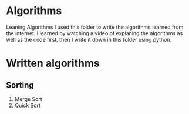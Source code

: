 # Algorithms
Leaning Algorithms
I used this folder to write the algorithms learned from the internet. I learned by watching a video of explaning the algorithms as well as the code first,
then I write it down in this folder using python.

# Written algorithms
## Sorting
1. Merge Sort
2. Quick Sort
